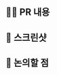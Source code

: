 ## 🧑‍💻 PR 내용

<!-- 수정/추가한 내용을 적어주세요. -->

## 📸 스크린샷

<!-- 스크린샷을 첨부해주세요. -->

## 🧐 논의할 점

<!-- 논의할 내용을 적어주세
